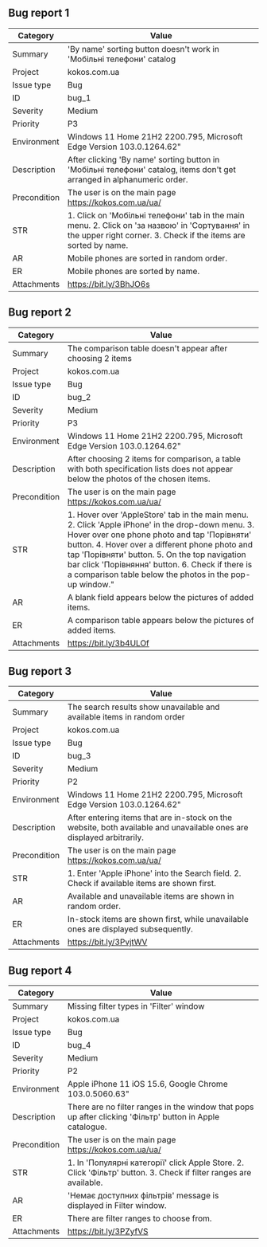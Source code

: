 ## Bug report	1

Category | Value
--- | --- 
Summary	|'By name' sorting button doesn't work in 'Мобільні телефони' catalog
Project	 | kokos.com.ua
Issue type | Bug
ID |	bug_1
Severity | Medium
Priority |	P3
Environment |	Windows 11 Home 21H2 2200.795, Microsoft Edge Version 103.0.1264.62"
Description	 |After clicking 'By name' sorting button in 'Мобільні телефони' catalog, items don't get arranged in alphanumeric order.
Precondition |	The user is on the main page https://kokos.com.ua/ua/
STR |	1. Click on 'Мобільні телефони' tab in the main menu. 2. Click on 'за назвою' in 'Сортування' in the upper right corner. 3. Check if the items are sorted by name.
AR	 | Mobile phones are sorted in random order.
ER	 | Mobile phones are sorted by name.
Attachments	 | https://bit.ly/3BhJO6s

## Bug report 2

Category |  Value
--- | --- 
Summary |	The comparison table doesn't appear after choosing 2 items
Project |	kokos.com.ua
Issue type |	Bug
ID |	bug_2
Severity |	Medium
Priority |	P3
Environment |	Windows 11 Home 21H2 2200.795, Microsoft Edge Version 103.0.1264.62"
Description |	After choosing 2 items for comparison, a table with both specification lists does not appear below the photos of the chosen items.
Precondition |	The user is on the main page https://kokos.com.ua/ua/
STR |	1. Hover over 'AppleStore' tab in the main menu. 2. Click 'Apple iPhone' in the drop-down menu. 3. Hover over one phone photo and tap 'Порівняти' button. 4. Hover over a different phone photo and tap 'Порівняти' button. 5. On the top navigation bar click 'Порівняння' button. 6. Check if there is a comparison table below the photos in the pop-up window."
AR |A blank field appears below the pictures of added items.
ER |A comparison table appears below the pictures of added items.
Attachments |	https://bit.ly/3b4ULOf


## Bug report 3

Category |  Value
--- | --- 	
Summary |	The search results show unavailable and available items in random order
Project |	kokos.com.ua
Issue type |	Bug
ID |	bug_3
Severity |	Medium
Priority |	P2
Environment |	Windows 11 Home 21H2 2200.795, Microsoft Edge Version 103.0.1264.62"
Description	 |After entering items that are in-stock on the website, both available and unavailable ones are displayed arbitrarily. 
Precondition  |	The user is on the main page https://kokos.com.ua/ua/
STR |	1. Enter 'Apple iPhone' into the Search field. 2. Check if available items are shown first.
AR |	Available and unavailable items are shown in random order.
ER |	In-stock items are shown first, while unavailable ones are displayed subsequently.
Attachments |	https://bit.ly/3PvjtWV

## Bug report 4

Category |  Value
--- | ---
Summary |	Missing filter types in 'Filter' window
Project |	kokos.com.ua
Issue type |	Bug
ID |	bug_4
Severity |	Medium
Priority |	P2
Environment |	Apple iPhone 11 iOS 15.6, Google Chrome 103.0.5060.63"
Description | There are no filter ranges in the window that pops up after clicking 'Фільтр' button in Apple catalogue.
Precondition |	The user is on the main page https://kokos.com.ua/ua/
STR	 | 1. In 'Популярні категорії' click Apple Store. 2. Click 'Фільтр' button. 3. Check if filter ranges are available.
AR | 'Немає доступних фільтрів' message is displayed in Filter window.
ER |There are filter ranges to choose from.
Attachments |	https://bit.ly/3PZyfVS

